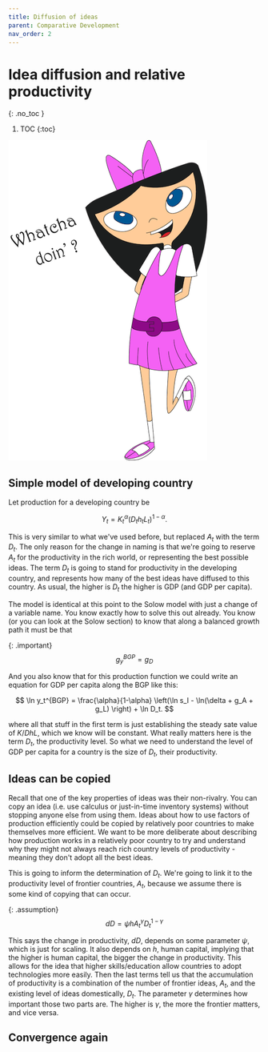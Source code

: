 ```yaml
---
title: Diffusion of ideas
parent: Comparative Development
nav_order: 2
---
```


# Idea diffusion and relative productivity
{: .no_toc }

1. TOC 
{:toc}

![Meme](meme_diffusion.png)

## Simple model of developing country
Let production for a developing country be

$$
Y_t = K_t^{\alpha}(D_th_tL_t)^{1-\alpha}.
$$

This is very similar to what we've used before, but replaced $A_t$ with the term $D_t$. The only reason for the change in naming is that we're going to reserve $A_t$ for the productivity in the rich world, or representing the best possible ideas. The term $D_t$ is going to stand for productivity in the developing country, and represents how many of the best ideas have diffused to this country. As usual, the higher is $D_t$ the higher is GDP (and GDP per capita). 

The model is identical at this point to the Solow model with just a change of a variable name. You know exactly how to solve this out already. You know (or you can look at the Solow section) to know that along a balanced growth path it must be that 

{: .important}
$$
g_y^{BGP} = g_D
$$

And you also know that for this production function we could write an equation for GDP per capita along the BGP like this:

$$
\ln y_t^{BGP} = \frac{\alpha}{1-\alpha} \left(\ln s_I - \ln(\delta + g_A + g_L) \right) + \ln D_t.
$$

where all that stuff in the first term is just establishing the steady sate value of $K/DhL$, which we know will be constant. What really matters here is the term $D_t$, the productivity level. So what we need to understand the level of GDP per capita for a country is the size of $D_t$, their productivity.

## Ideas can be copied
Recall that one of the key properties of ideas was their non-rivalry. You can copy an idea (i.e. use calculus or just-in-time inventory systems) without stopping anyone else from using them. Ideas about how to use factors of production efficiently could be copied by relatively poor countries to make themselves more efficient. We want to be more deliberate about describing how production works in a relatively poor country to try and understand why they might not always reach rich country levels of productivity - meaning they don't adopt all the best ideas.

This is going to inform the determination of $D_t$. We're going to link it to the productivity level of frontier countries, $A_t$, because we assume there is some kind of copying that can occur.

{: .assumption}
$$
dD = \psi h A_t^{\gamma} D_t^{1-\gamma}
$$

This says the change in productivity, $dD$, depends on some parameter $\psi$, which is just for scaling. It also depends on $h$, human capital, implying that the higher is human capital, the bigger the change in productivity. This allows for the idea that higher skills/education allow countries to adopt technologies more easily. Then the last terms tell us that the accumulation of productivity is a combination of the number of frontier ideas, $A_t$, and the existing level of ideas domestically, $D_t$. The parameter $\gamma$ determines how important those two parts are. The higher is $\gamma$, the more the frontier matters, and vice versa.



## Convergence again